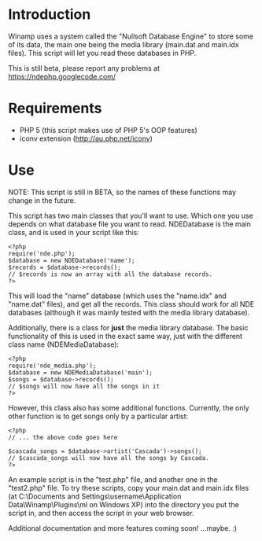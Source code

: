 # Introduction #
Winamp uses a system called the "Nullsoft Database Engine" to store some of its data, the main one being the media library (main.dat and main.idx files). This script will let you read these databases in PHP.

This is still beta, please report any problems at https://ndephp.googlecode.com/

# Requirements #
  * PHP 5 (this script makes use of PHP 5's OOP features)
  * iconv extension (http://au.php.net/iconv)

# Use #
NOTE: This script is still in BETA, so the names of these functions may change in the future.

This script has two main classes that you'll want to use. Which one you use depends on what database file you want to read. NDEDatabase is the main class, and is used in your script like this:
```
<?php
require('nde.php');
$database = new NDEDatabase('name');
$records = $database->records();
// $records is now an array with all the database records.
?>
```

This will load the "name" database (which uses the "name.idx" and "name.dat"
files), and get all the records. This class should work for all NDE databases
(although it was mainly tested with the media library database).

Additionally, there is a class for **just** the media library database. The basic
functionality of this is used in the exact same way, just with the different
class name (NDEMediaDatabase):

```
<?php
require('nde_media.php');
$database = new NDEMediaDatabase('main');
$songs = $database->records();
// $songs will now have all the songs in it
?>
```

However, this class also has some additional functions. Currently, the only other function is to get songs only by a particular artist:

```
<?php
// ... the above code goes here

$cascada_songs = $database->artist('Cascada')->songs();
// $cascada_songs will now have all the songs by Cascada.
?>
```

An example script is in the "test.php" file, and another one in the "test2.php" file. To try these scripts, copy your main.dat and main.idx files (at C:\Documents and Settings\username\Application Data\Winamp\Plugins\ml on Windows XP) into the directory you put the script in, and then access the script in your web browser.

Additional documentation and more features coming soon! ...maybe. :)